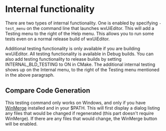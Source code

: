 # Internal functionality

There are two types of internal functionality. One is enabled by specifying `-test_menu` on the command line that launches wxUiEditor. This will add a Testing menu to the right of the Help menu. This allows you to run some tests even on a normal release build of wxUiEditor.

Additional testing functionality is only available if you are building wxUiEditor. All testing functionality is available in Debug builds. You can also add testing functionality to release builds by setting INTERNAL_BLD_TESTING to ON in CMake. The additional internal testing shows up on the Internal menu, to the right of the Testing menu mentioned in the above paragraph.

## Compare Code Generation

This testing command only works on Windows, and only if you have [WinMerge](https://github.com/WinMerge/winmerge) installed and in your $PATH. This will first display a dialog listing any files that would be changed if regenerated (this part doesn't require WinMerge). If there are any files that would change, the WinMerge button will be enabled.
